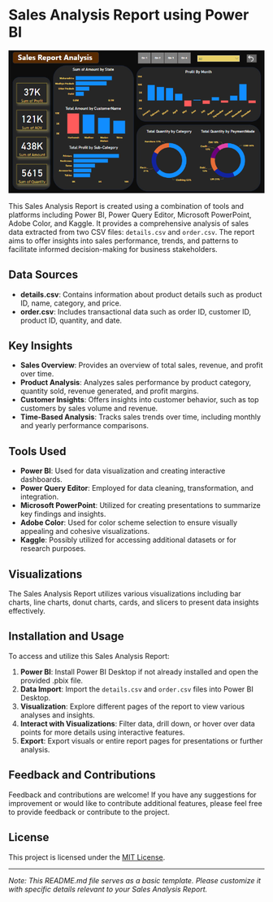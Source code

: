 # Sales Analysis Report using Power BI

![Sales Analysis Report](Sales.png)

This Sales Analysis Report is created using a combination of tools and platforms including Power BI, Power Query Editor, Microsoft PowerPoint, Adobe Color, and Kaggle. It provides a comprehensive analysis of sales data extracted from two CSV files: `details.csv` and `order.csv`. The report aims to offer insights into sales performance, trends, and patterns to facilitate informed decision-making for business stakeholders.

## Data Sources

- **details.csv**: Contains information about product details such as product ID, name, category, and price.
- **order.csv**: Includes transactional data such as order ID, customer ID, product ID, quantity, and date.

## Key Insights

- **Sales Overview**: Provides an overview of total sales, revenue, and profit over time.
- **Product Analysis**: Analyzes sales performance by product category, quantity sold, revenue generated, and profit margins.
- **Customer Insights**: Offers insights into customer behavior, such as top customers by sales volume and revenue.
- **Time-Based Analysis**: Tracks sales trends over time, including monthly and yearly performance comparisons.

## Tools Used

- **Power BI**: Used for data visualization and creating interactive dashboards.
- **Power Query Editor**: Employed for data cleaning, transformation, and integration.
- **Microsoft PowerPoint**: Utilized for creating presentations to summarize key findings and insights.
- **Adobe Color**: Used for color scheme selection to ensure visually appealing and cohesive visualizations.
- **Kaggle**: Possibly utilized for accessing additional datasets or for research purposes.

## Visualizations

The Sales Analysis Report utilizes various visualizations including bar charts, line charts, donut charts, cards, and slicers to present data insights effectively.

## Installation and Usage

To access and utilize this Sales Analysis Report:

1. **Power BI**: Install Power BI Desktop if not already installed and open the provided .pbix file.
2. **Data Import**: Import the `details.csv` and `order.csv` files into Power BI Desktop.
3. **Visualization**: Explore different pages of the report to view various analyses and insights.
4. **Interact with Visualizations**: Filter data, drill down, or hover over data points for more details using interactive features.
5. **Export**: Export visuals or entire report pages for presentations or further analysis.

## Feedback and Contributions

Feedback and contributions are welcome! If you have any suggestions for improvement or would like to contribute additional features, please feel free to provide feedback or contribute to the project.

## License

This project is licensed under the [MIT License](LICENSE).

---

*Note: This README.md file serves as a basic template. Please customize it with specific details relevant to your Sales Analysis Report.*
